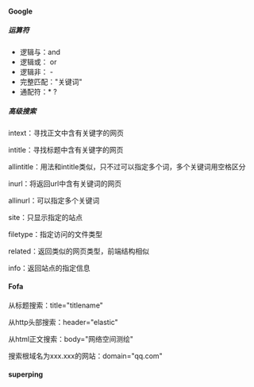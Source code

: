 #### Google

##### 运算符

* 逻辑与：and
* 逻辑或： or
* 逻辑非： -
* 完整匹配："关键词"
* 通配符：* ?

##### 高级搜索

intext：寻找正文中含有关键字的网页

intitle：寻找标题中含有关键字的网页

allintitle：用法和intitle类似，只不过可以指定多个词，多个关键词用空格区分

inurl：将返回url中含有关键词的网页

allinurl：可以指定多个关键词

site：只显示指定的站点

filetype：指定访问的文件类型

related：返回类似的网页类型，前端结构相似

info：返回站点的指定信息

#### Fofa

从标题搜索：title="titlename"

从http头部搜索：header="elastic"

从html正文搜索：body="网络空间测绘"

搜索根域名为xxx.xxx的网站：domain="qq.com"






#### superping
